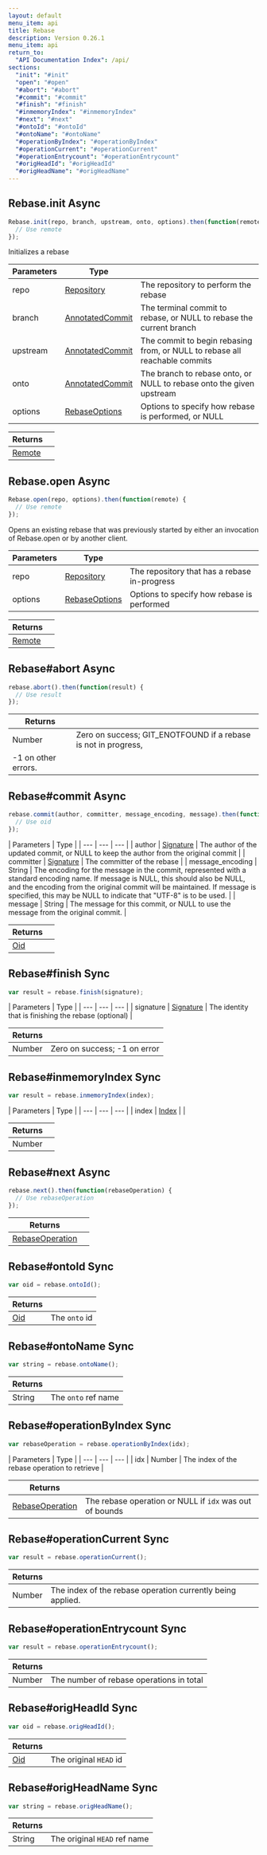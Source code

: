 ```yaml
---
layout: default
menu_item: api
title: Rebase
description: Version 0.26.1
menu_item: api
return_to:
  "API Documentation Index": /api/
sections:
  "init": "#init"
  "open": "#open"
  "#abort": "#abort"
  "#commit": "#commit"
  "#finish": "#finish"
  "#inmemoryIndex": "#inmemoryIndex"
  "#next": "#next"
  "#ontoId": "#ontoId"
  "#ontoName": "#ontoName"
  "#operationByIndex": "#operationByIndex"
  "#operationCurrent": "#operationCurrent"
  "#operationEntrycount": "#operationEntrycount"
  "#origHeadId": "#origHeadId"
  "#origHeadName": "#origHeadName"
---
```


## <a name="init"></a><span>Rebase.</span>init <span class="tags"><span class="async">Async</span></span>

```js
Rebase.init(repo, branch, upstream, onto, options).then(function(remote) {
  // Use remote
});
```

Initializes a rebase

| Parameters | Type |   |
| --- | --- | --- |
| repo | [Repository](/api/repository/) | The repository to perform the rebase |
| branch | [AnnotatedCommit](/api/annotated_commit/) | The terminal commit to rebase, or NULL to rebase the current branch |
| upstream | [AnnotatedCommit](/api/annotated_commit/) | The commit to begin rebasing from, or NULL to rebase all reachable commits |
| onto | [AnnotatedCommit](/api/annotated_commit/) | The branch to rebase onto, or NULL to rebase onto the given upstream |
| options | [RebaseOptions](/api/rebase_options/) | Options to specify how rebase is performed, or NULL |

| Returns |  |
| --- | --- |
| [Remote](/api/remote/) |  |

## <a name="open"></a><span>Rebase.</span>open <span class="tags"><span class="async">Async</span></span>

```js
Rebase.open(repo, options).then(function(remote) {
  // Use remote
});
```

Opens an existing rebase that was previously started by either an invocation
of Rebase.open or by another client.

| Parameters | Type |   |
| --- | --- | --- |
| repo | [Repository](/api/repository/) | The repository that has a rebase in-progress |
| options | [RebaseOptions](/api/rebase_options/) | Options to specify how rebase is performed |

| Returns |  |
| --- | --- |
| [Remote](/api/remote/) |  |

## <a name="abort"></a><span>Rebase#</span>abort <span class="tags"><span class="async">Async</span></span>

```js
rebase.abort().then(function(result) {
  // Use result
});
```

| Returns |  |
| --- | --- |
| Number |  Zero on success; GIT_ENOTFOUND if a rebase is not in progress,
         -1 on other errors. |

## <a name="commit"></a><span>Rebase#</span>commit <span class="tags"><span class="async">Async</span></span>

```js
rebase.commit(author, committer, message_encoding, message).then(function(oid) {
  // Use oid
});
```

| Parameters | Type |
| --- | --- | --- |
| author | [Signature](/api/signature/) | The author of the updated commit, or NULL to keep the author from the original commit |
| committer | [Signature](/api/signature/) | The committer of the rebase |
| message_encoding | String | The encoding for the message in the commit, represented with a standard encoding name. If message is NULL, this should also be NULL, and the encoding from the original commit will be maintained. If message is specified, this may be NULL to indicate that "UTF-8" is to be used. |
| message | String | The message for this commit, or NULL to use the message from the original commit. |

| Returns |  |
| --- | --- |
| [Oid](/api/oid/) |  |

## <a name="finish"></a><span>Rebase#</span>finish <span class="tags"><span class="sync">Sync</span></span>

```js
var result = rebase.finish(signature);
```

| Parameters | Type |
| --- | --- | --- |
| signature | [Signature](/api/signature/) | The identity that is finishing the rebase (optional) |

| Returns |  |
| --- | --- |
| Number |  Zero on success; -1 on error |

## <a name="inmemoryIndex"></a><span>Rebase#</span>inmemoryIndex <span class="tags"><span class="sync">Sync</span></span>

```js
var result = rebase.inmemoryIndex(index);
```

| Parameters | Type |
| --- | --- | --- |
| index | [Index](/api/index/) |  |

| Returns |  |
| --- | --- |
| Number |  |

## <a name="next"></a><span>Rebase#</span>next <span class="tags"><span class="async">Async</span></span>

```js
rebase.next().then(function(rebaseOperation) {
  // Use rebaseOperation
});
```

| Returns |  |
| --- | --- |
| [RebaseOperation](/api/rebase_operation/) |  |

## <a name="ontoId"></a><span>Rebase#</span>ontoId <span class="tags"><span class="sync">Sync</span></span>

```js
var oid = rebase.ontoId();
```

| Returns |  |
| --- | --- |
| [Oid](/api/oid/) |  The `onto` id |

## <a name="ontoName"></a><span>Rebase#</span>ontoName <span class="tags"><span class="sync">Sync</span></span>

```js
var string = rebase.ontoName();
```

| Returns |  |
| --- | --- |
| String |  The `onto` ref name |

## <a name="operationByIndex"></a><span>Rebase#</span>operationByIndex <span class="tags"><span class="sync">Sync</span></span>

```js
var rebaseOperation = rebase.operationByIndex(idx);
```

| Parameters | Type |
| --- | --- | --- |
| idx | Number | The index of the rebase operation to retrieve |

| Returns |  |
| --- | --- |
| [RebaseOperation](/api/rebase_operation/) |  The rebase operation or NULL if `idx` was out of bounds |

## <a name="operationCurrent"></a><span>Rebase#</span>operationCurrent <span class="tags"><span class="sync">Sync</span></span>

```js
var result = rebase.operationCurrent();
```

| Returns |  |
| --- | --- |
| Number |  The index of the rebase operation currently being applied. |

## <a name="operationEntrycount"></a><span>Rebase#</span>operationEntrycount <span class="tags"><span class="sync">Sync</span></span>

```js
var result = rebase.operationEntrycount();
```

| Returns |  |
| --- | --- |
| Number |  The number of rebase operations in total |

## <a name="origHeadId"></a><span>Rebase#</span>origHeadId <span class="tags"><span class="sync">Sync</span></span>

```js
var oid = rebase.origHeadId();
```

| Returns |  |
| --- | --- |
| [Oid](/api/oid/) |  The original `HEAD` id |

## <a name="origHeadName"></a><span>Rebase#</span>origHeadName <span class="tags"><span class="sync">Sync</span></span>

```js
var string = rebase.origHeadName();
```

| Returns |  |
| --- | --- |
| String |  The original `HEAD` ref name |

